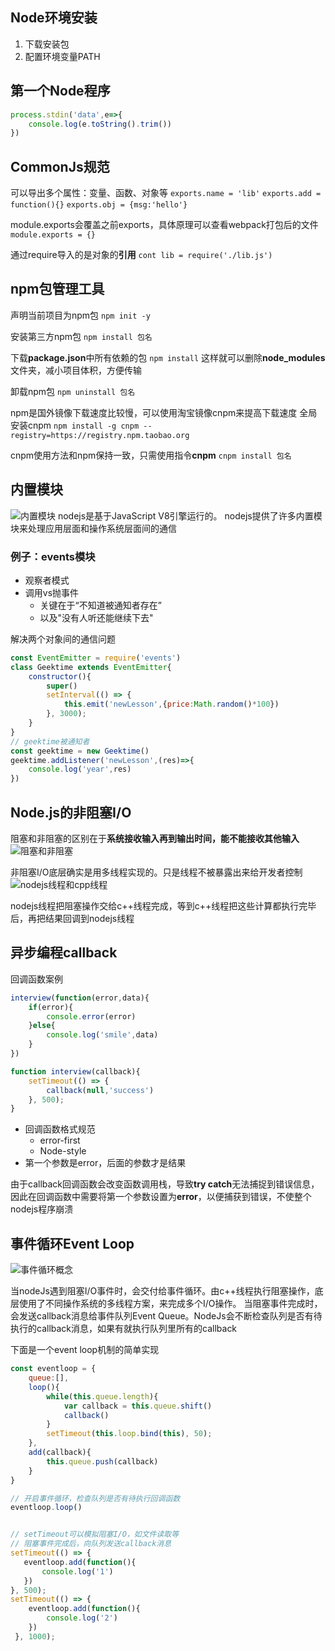 ## Node环境安装
1. 下载安装包
2. 配置环境变量PATH


## 第一个Node程序
``` js
process.stdin('data',e=>{
    console.log(e.toString().trim())
})
```

## CommonJs规范

可以导出多个属性：变量、函数、对象等
`exports.name = 'lib'`
`exports.add = function(){}`
`exports.obj = {msg:'hello'}`

module.exports会覆盖之前exports，具体原理可以查看webpack打包后的文件
`module.exports = {}`

通过require导入的是对象的**引用**
`cont lib = require('./lib.js')`

## npm包管理工具

声明当前项目为npm包
`npm init -y`

安装第三方npm包
`npm install 包名`

下载**package.json**中所有依赖的包
`npm install`
这样就可以删除**node_modules**文件夹，减小项目体积，方便传输

卸载npm包
`npm uninstall 包名`

npm是国外镜像下载速度比较慢，可以使用淘宝镜像cnpm来提高下载速度
全局安装cnpm
`npm install -g cnpm --registry=https://registry.npm.taobao.org`

cnpm使用方法和npm保持一致，只需使用指令**cnpm**
`cnpm install 包名`

## 内置模块
![内置模块](./img/nodejs.png)
nodejs是基于JavaScript V8引擎运行的。
nodejs提供了许多内置模块来处理应用层面和操作系统层面间的通信

### 例子：events模块
- 观察者模式
- 调用vs抛事件
    - 关键在于“不知道被通知者存在”
    - 以及"没有人听还能继续下去"

解决两个对象间的通信问题
``` js
const EventEmitter = require('events')
class Geektime extends EventEmitter{
    constructor(){
        super()
        setInterval(() => {
            this.emit('newLesson',{price:Math.random()*100})
        }, 3000);
    }
}
// geektime被通知者
const geektime = new Geektime()
geektime.addListener('newLesson',(res)=>{
    console.log('year',res)
})
```

## Node.js的非阻塞I/O
阻塞和非阻塞的区别在于**系统接收输入再到输出时间，能不能接收其他输入**
![阻塞和非阻塞](./img/IO.png)

非阻塞I/O底层确实是用多线程实现的。只是线程不被暴露出来给开发者控制
![nodejs线程和cpp线程](./img/IO1.png)

nodejs线程把阻塞操作交给c++线程完成，等到c++线程把这些计算都执行完毕后，再把结果回调到nodejs线程



## 异步编程callback

回调函数案例
``` js
interview(function(error,data){
    if(error){
        console.error(error)
    }else{
        console.log('smile',data) 
    }
})

function interview(callback){
    setTimeout(() => {
        callback(null,'success')
    }, 500);
}
```
- 回调函数格式规范
  - error-first
  - Node-style
- 第一个参数是error，后面的参数才是结果

由于callback回调函数会改变函数调用栈，导致**try catch**无法捕捉到错误信息，因此在回调函数中需要将第一个参数设置为**error**，以便捕获到错误，不使整个nodejs程序崩溃

## 事件循环Event Loop

![事件循环概念](img/eventloop.png)

当nodeJs遇到阻塞I/O事件时，会交付给事件循环。由c++线程执行阻塞操作，底层使用了不同操作系统的多线程方案，来完成多个I/O操作。
当阻塞事件完成时，会发送callback消息给事件队列Event Queue。NodeJs会不断检查队列是否有待执行的callback消息，如果有就执行队列里所有的callback

下面是一个event loop机制的简单实现

``` js
const eventloop = {
    queue:[],
    loop(){
        while(this.queue.length){
            var callback = this.queue.shift()
            callback()
        }
        setTimeout(this.loop.bind(this), 50);
    },
    add(callback){
        this.queue.push(callback)
    }
}

// 开启事件循环，检查队列是否有待执行回调函数
eventloop.loop()


// setTimeout可以模拟阻塞I/O，如文件读取等
// 阻塞事件完成后，向队列发送callback消息
setTimeout(() => {
   eventloop.add(function(){
       console.log('1')
   }) 
}, 500);
setTimeout(() => {
    eventloop.add(function(){
        console.log('2')
    }) 
 }, 1000);
```
